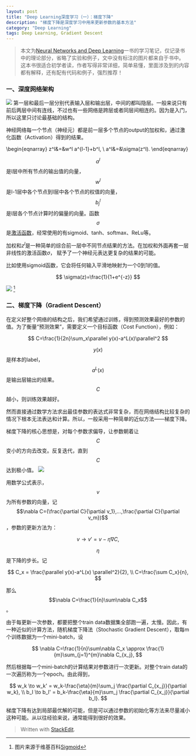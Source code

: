 ```yaml
---
layout: post
title: "Deep Learning深度学习（一）：梯度下降"
description: "梯度下降是深度学习中用来更新参数的基本方法"
category: "Deep Learning"
tags: Deep Learning, Gradient Descent
---
```


> 本文为[Neural Networks and Deep Learning](http://neuralnetworksanddeeplearning.com)一书的学习笔记，仅记录书中的理论部分，省略了实验和例子，文中没有标注的图片都来自于书中。
> 这本书很适合初学者读，作者写得非常详细，简单易懂，里面涉及到的内容都有解释，还有配有代码和例子，强烈推荐！

### 一、深度网络架构

![](http://neuralnetworksanddeeplearning.com/images/tikz11.png)
第一层和最后一层分别代表输入层和输出层，中间的都叫隐层。一般来说只有前后两层中间有连线，不过也有一些网络是跨层或者同层间相连的。因为是入门，所以这里只讨论最基础的结构。

神经网络每一个节点（神经元）都是前一层多个节点的output的加权和，通过激化函数（Activation）得到的结果。

\begin{eqnarray}
z^l&=&w^l a^{l-1}+b^l, \\
a^l&=&\sigma(z^l).
\end{eqnarray}

$$a^l$$是l层中所有节点的输出值的向量，$$w^l$$是l-1层中各个节点到l层中各个节点的权值的向量，$$b_j^l$$是l层各个节点计算时的偏量的向量。函数$$\sigma$$是[激活函数](https://en.wikipedia.org/wiki/Activation_function)，经常使用的有sigmoid、tanh、softmax、ReLu等。

加权和$z^l$是一种简单的综合前一层中不同节点结果的方法。在加权和外面再套一层非线性的激活函数$\sigma$， 赋予了一个神经元表达更复杂的结果的可能。

比如使用sigmoid函数，它会将任何输入平滑地映射为一个0到1的值。

$$
\sigma(z)=\frac{1}{1+e^{-z}}
$$

![](https://upload.wikimedia.org/wikipedia/commons/thumb/8/88/Logistic-curve.svg/600px-Logistic-curve.svg.png) [^footnote]

[^footnote]: 图片来源于维基百科[Sigmoid](https://en.wikipedia.org/wiki/Sigmoid_function)

### 二、梯度下降（Gradient Descent）

在定义好整个网络的结构之后，我们希望通过训练，得到预测效果最好的参数的值。为了衡量“预测效果”，需要定义一个目标函数（Cost Function），例如：

$$
C=\frac{1}{2n}\sum_x\parallel y(x)-a^L(x)\parallel^2
$$

$$y(x)$$是样本的label，$$a^L(x)$$是输出层输出的结果。$$C$$越小，则训练效果越好。

然而直接通过数学方法求出最佳参数的表达式非常复杂，而在网络结构比较复杂的情况下根本无法表达和计算。所以，一般采用一种简单的近似方法——梯度下降。

梯度下降的核心思想是，对每个参数求偏导，让参数朝着让$$C$$变小的方向去改变。反复迭代，直到$$C$$达到极小值。
![](http://neuralnetworksanddeeplearning.com/images/valley_with_ball.png)

用数学公式表示，$$v$$为所有参数的向量，记$$\nabla C=(\frac{\partial C}{\partial v_1},...,\frac{\partial C}{\partial v_m})$$，参数的更新方法为：

$$
v \to v' = v-\eta \nabla C,
$$

$$\eta$$是下降的步长。记

$$
C_x = \frac{\parallel y(x)-a^L(x) \parallel^2}{2}, \\
C=\frac{\sum C_x}{n},
$$

那么$$\nabla C=\frac{1}{n}\sum\nabla C_x$$。

由于每更新一次参数，都要把整个train data数据集全部跑一遍，太慢。因此，有一种近似的计算方法，随机梯度下降法（Stochastic Gradient Descent），取每m个训练数据为一个mini-batch，设

$$
\nabla C=\frac{1}{n}\sum\nabla C_x \approx \frac{1}{m}\sum_{j=1}^{m}\nabla C_{x_j},
$$

然后根据每一个mini-batch的计算结果对参数进行一次更新。对整个train data的一次遍历称为一个epoch。由此得到，

$$
w_k \to w_k' = w_k-\frac{\eta}{m}\sum_j \frac{\partial C_{x_j}}{\partial w_k}, \\
b_l \to b_l' = b_k-\frac{\eta}{m}\sum_j \frac{\partial C_{x_j}}{\partial b_l}.
$$

梯度下降有达到局部最优解的可能，但是可以通过参数的初始化等方法来尽量减小这种可能。从以往经验来说，通常能得到很好的效果。

> Written with [StackEdit](https://stackedit.io/).